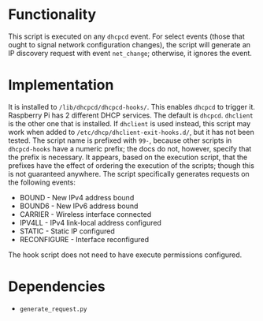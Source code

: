 # Functionality
This script is executed on any `dhcpcd` event. For select events (those that ought to signal network configuration changes), the script will generate an IP discovery request with event `net_change`; otherwise, it ignores the event. 

# Implementation
It is installed to `/lib/dhcpcd/dhcpcd-hooks/`. This enables `dhcpcd` to trigger it. Raspberry Pi has 2 different DHCP services. The default is `dhcpcd`. `dhclient` is the other one that is installed. If `dhclient` is used instead, this script may work when added to `/etc/dhcp/dhclient-exit-hooks.d/`, but it has not been tested. 
The script name is prefixed with `99-`, because other scripts in `dhcpcd-hooks` have a numeric prefix; the docs do not, however, specify that the prefix is necessary. It appears, based on the execution script, that the prefixes have the effect of ordering the execution of the scripts; though this is not guaranteed anywhere.
The script specifically generates requests on the following events:
- BOUND       - New IPv4 address bound
- BOUND6      - New IPv6 address bound
- CARRIER     - Wireless interface connected
- IPV4LL      - IPv4 link-local address configured
- STATIC      - Static IP configured
- RECONFIGURE - Interface reconfigured

The hook script does not need to have execute permissions configured.

# Dependencies
- `generate_request.py`
